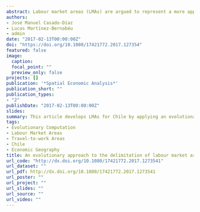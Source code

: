 ```yaml
---
abstract: Labour market areas (LMAs) are argued to represent a more appropriate policy framework than administrative units for the analysis of spatial labour market activity. This article develops LMAs for Chile by applying an evolutionary computation approach. This innovative approach defines LMAs through an optimization process by maximization of internal cohesion, subject to restrictions of minimum levels of self-containment and population. To evaluate the appropriateness of the LMAs, comparative analyses are performed between alternative delimitations based on different parameter configurations of the proposed method versus administrative boundaries and the most widely used method for official LMA delimitation, the travel-to-work areas method.
authors:
- José Manuel Casado-Díaz
- Lucas Martínez-Bernabéu
- admin
date: "2017-02-13T00:00:00Z"
doi: "https://doi.org/10.1080/17421772.2017.127354"
featured: false
image:
  caption: 
  focal_point: ""
  preview_only: false
projects: []
publication: '*Spatial Economic Analysis*'
publication_short: ""
publication_types:
- "2"
publishDate: "2017-02-13T00:00:00Z"
slides: 
summary: This article develops LMAs for Chile by applying an evolutionary computation approach.
tags:
- Evolutionary Computation
- Labour Market Areas 
- Travel-to-work Areas
- Chile
- Economic Geography
title: An evolutionary approach to the delimitation of labour market areas. An empirical application for Chile
url_code: "http://dx.doi.org/10.1080/17421772.2017.1273541"
url_dataset: ""
url_pdf: http://dx.doi.org/10.1080/17421772.2017.1273541
url_poster: ""
url_project: ""
url_slides: ""
url_source: ""
url_video: ""
---
```


